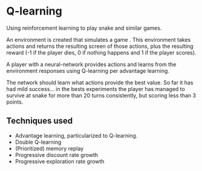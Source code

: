 # Q-learning
Using reinforcement learning to play snake and similar games.

An environment is created that simulates a game . This environment takes actions and returns the resulting screen of those actions, plus the resulting reward (-1 if the player dies, 0 if nothing happens and 1 if the player scores).

A player with a neural-network provides actions and learns from the environment responses using Q-learning per advantage learning.

The network should learn what actions provide the best value. So far it has had mild success... in the bests experiments the player has managed to survive at snake for more than 20 turns consistently, but scoring less than 3 points.

## Techniques used

* Advantage learning, particularized to Q-learning.
* Double Q-learning
* (Prioritized) memory replay
* Progressive discount rate growth
* Progressive exploration rate growth